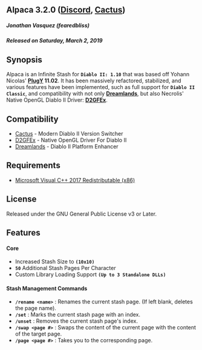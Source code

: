 ## Alpaca 3.2.0 ([Discord](https://discord.gg/PNJsaPa), [Cactus](https://github.com/fearedbliss/Cactus))
##### Jonathan Vasquez (fearedbliss)
##### Released on Saturday, March 2, 2019

## Synopsis

Alpaca is an Infinite Stash for **`Diablo II: 1.10`** that was based off Yohann Nicolas'
**[PlugY](http://plugy.free.fr/en/index.html) 11.02**. It has been massively refactored,
stabilized, and various features have been implemented, such as full support for **`Diablo II Classic`**, and
compatibility with not only **[Dreamlands](https://d2mods.info/forum/viewtopic.php?t=62020)**,
but also Necrolis' Native OpenGL Diablo II Driver: **[D2GFEx](https://d2mods.info/forum/viewtopic.php?f=5&t=65312)**.

## Compatibility

- [Cactus](https://github.com/fearedbliss/Cactus) - Modern Diablo II Version Switcher
- [D2GFEx](https://d2mods.info/forum/viewtopic.php?f=5&t=65312) - Native OpenGL Driver For Diablo II
- [Dreamlands](https://d2mods.info/forum/viewtopic.php?t=62020) - Diablo II Platform Enhancer

## Requirements

- [Microsoft Visual C++ 2017 Redistributable (x86)](https://aka.ms/vs/15/release/VC_redist.x86.exe)

## License

Released under the GNU General Public License v3 or Later.

## Features

#### Core

- Increased Stash Size to **`(10x10)`**
- **`50`** Additional Stash Pages Per Character
- Custom Library Loading Support **`(Up to 3 Standalone DLLs)`**

#### Stash Management Commands

- **`/rename <name>`** : Renames the current stash page. (If left blank, deletes the page name).
- **`/set`** : Marks the current stash page with an index.
- **`/unset`** : Removes the current stash page's index.
- **`/swap <page #>`** : Swaps the content of the current page with the content of the target page.
- **`/page <page #>`** : Takes you to the corresponding page.
